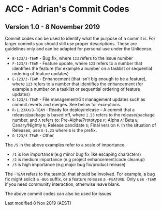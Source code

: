 # ACC - Adrian's Commit Codes
## Version 1.0 - 8 November 2019

Commit codes can be used to identify what the purpose of a commit is. For larger commits you should still use proper descriptions. These are guidelines only and can be adapted for personal use under the Unlicense.

- `B-123/3-TEAM` - Bug fix, where `123` refers to the issue number
- `F-123/3-TEAM` - Feature update, where `123` refers to a number that identifies the feature (for example a number on a tasklist or sequential ordering of feature updates)
- `E-123/3-TEAM` - Enhancement (that isn't big enough to be a feature), where `123` refers to a number that identifies the enhancement (for example a number on a tasklist or sequential ordering of feature updates)
- `G-123/3-TEAM` - File management/Git management updates such as commit reverts and merges. See below for exceptions.
- `R-1.23AX/3-TEAM` - Ready for deploy/release – A commit that a release/package is based off, where `1.23` refers to the release/package number, and `A` refers to: Pre-Alpha/Prototype `P`; Alpha `A`; Beta `B`; Canary/Nightly `N`; Release candidate `S`; Final version `F`. In the situation of Releases, use `G-1.23` where `G` is the prefix.
- `O-123/3-TEAM` - Other

The `/5` in the above examples refer to a scale of importance. 

- `/1` is low importance (e.g minor bug fix like escaping characters)
- `/2` is medium importance (e.g project enhancement/code cleanup)
- `/3` is high importance (e.g major bug fix/product release)

The `-TEAM` refers to the team(s) that should be involved. For example, a bug fix might solicit a `-BUG` suffix, or a feature release a `-FEATURE`. Only use `-TEAM` if you need community interaction, otherwise leave blank.

The above commit codes can also be used for issues.

Last modified 8 Nov 2019 (AEST)
